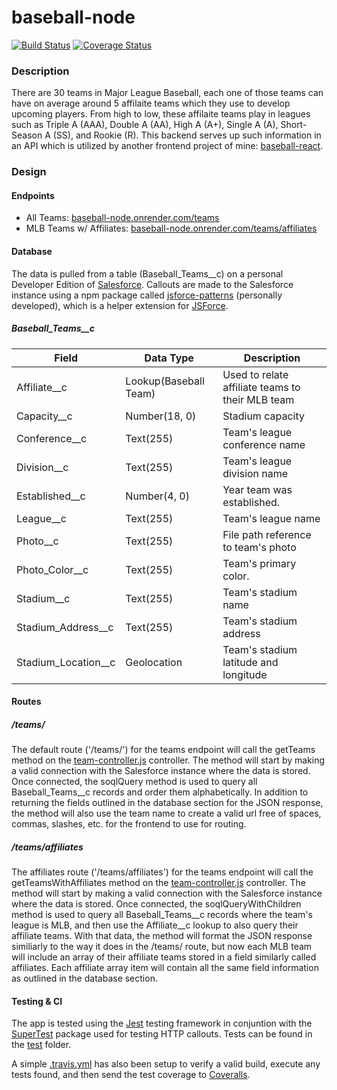 # baseball-node

[![Build Status](https://travis-ci.com/matthewdoles/baseball-node.svg?branch=main)](https://travis-ci.com/matthewdoles/baseball-node) [![Coverage Status](https://coveralls.io/repos/github/matthewdoles/baseball-node/badge.svg?branch=main)](https://coveralls.io/github/matthewdoles/baseball-node?branch=main)

### Description

There are 30 teams in Major League Baseball, each one of those teams can have on average around 5 affilaite teams which they use to develop upcoming players. From high to low, these affilaite teams play in leagues such as Triple A (AAA), Double A (AA), High A (A+), Single A (A), Short-Season A (SS), and Rookie (R). This backend serves up such information in an API which is utilized by another frontend project of mine: [baseball-react](https://github.com/matthewdoles/baseball-react).

### Design

#### Endpoints

- All Teams: [baseball-node.onrender.com/teams](https://baseball-node.onrender.com/teams)
- MLB Teams w/ Affiliates: [baseball-node.onrender.com/teams/affiliates](https://baseball-node.onrender.com/teams/affiliates)

#### Database

The data is pulled from a table (Baseball_Teams\_\_c) on a personal Developer Edition of [Salesforce](https://www.salesforce.com/). Callouts are made to the Salesforce instance using a npm package called [jsforce-patterns](https://github.com/matthewdoles/jsforce-patterns) (personally developed), which is a helper extension for [JSForce](https://jsforce.github.io/start/).

##### Baseball_Teams\_\_c

| Field                 | Data Type             | Description                                      |
| --------------------- | --------------------- | ------------------------------------------------ |
| Affiliate\_\_c        | Lookup(Baseball Team) | Used to relate affiliate teams to their MLB team |
| Capacity\_\_c         | Number(18, 0)         | Stadium capacity                                 |
| Conference\_\_c       | Text(255)             | Team's league conference name                    |
| Division\_\_c         | Text(255)             | Team's league division name                      |
| Established\_\_c      | Number(4, 0)          | Year team was established.                       |
| League\_\_c           | Text(255)             | Team's league name                               |
| Photo\_\_c            | Text(255)             | File path reference to team's photo              |
| Photo_Color\_\_c      | Text(255)             | Team's primary color.                            |
| Stadium\_\_c          | Text(255)             | Team's stadium name                              |
| Stadium_Address\_\_c  | Text(255)             | Team's stadium address                           |
| Stadium_Location\_\_c | Geolocation           | Team's stadium latitude and longitude            |

#### Routes

##### /teams/

The default route ('/teams/') for the teams endpoint will call the getTeams method on the [team-controller.js](./controllers/team-controller.js) controller. The method will start by making a valid connection with the Salesforce instance where the data is stored. Once connected, the soqlQuery method is used to query all Baseball_Teams\_\_c records and order them alphabetically. In addition to returning the fields outlined in the database section for the JSON response, the method will also use the team name to create a valid url free of spaces, commas, slashes, etc. for the frontend to use for routing.

##### /teams/affiliates

The affiliates route ('/teams/affiliates') for the teams endpoint will call the getTeamsWithAffiliates method on the [team-controller.js](./controllers/team-controller.js) controller. The method will start by making a valid connection with the Salesforce instance where the data is stored. Once connected, the soqlQueryWithChildren method is used to query all Baseball_Teams\_\_c records where the team's league is MLB, and then use the Affiliate\_\_c lookup to also query their affiliate teams. With that data, the method will format the JSON response similiarly to the way it does in the /teams/ route, but now each MLB team will include an array of their affiliate teams stored in a field similarly called affiliates. Each affiliate array item will contain all the same field information as outlined in the database section.

#### Testing & CI

The app is tested using the [Jest](https://jestjs.io/) testing framework in conjuntion with the [SuperTest](https://www.npmjs.com/package/supertest) package used for testing HTTP callouts. Tests can be found in the [test](./tests) folder.

A simple [.travis.yml](.travis.yml) has also been setup to verify a valid build, execute any tests found, and then send the test coverage to [Coveralls](https://coveralls.io/github/matthewdoles/baseball-node?branch=main).
